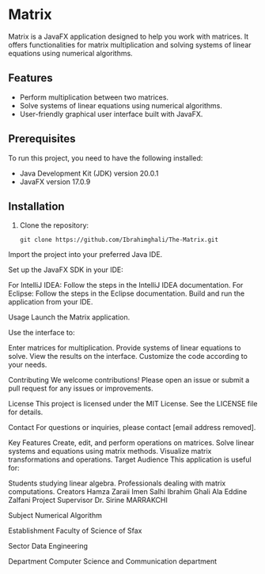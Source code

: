 # Matrix

Matrix is a JavaFX application designed to help you work with matrices. It offers functionalities for matrix multiplication and solving systems of linear equations using numerical algorithms.

## Features

- Perform multiplication between two matrices.
- Solve systems of linear equations using numerical algorithms.
- User-friendly graphical user interface built with JavaFX.

## Prerequisites

To run this project, you need to have the following installed:

- Java Development Kit (JDK) version 20.0.1
- JavaFX version 17.0.9

## Installation

1. Clone the repository:

   ```shell
   git clone https://github.com/Ibrahimghali/The-Matrix.git
Import the project into your preferred Java IDE.

Set up the JavaFX SDK in your IDE:

For IntelliJ IDEA: Follow the steps in the IntelliJ IDEA documentation.
For Eclipse: Follow the steps in the Eclipse documentation.
Build and run the application from your IDE.

Usage
Launch the Matrix application.

Use the interface to:

Enter matrices for multiplication.
Provide systems of linear equations to solve.
View the results on the interface.
Customize the code according to your needs.

Contributing
We welcome contributions! Please open an issue or submit a pull request for any issues or improvements.

License
This project is licensed under the MIT License. See the LICENSE file for details.

Contact
For questions or inquiries, please contact [email address removed].

Key Features
Create, edit, and perform operations on matrices.
Solve linear systems and equations using matrix methods.
Visualize matrix transformations and operations.
Target Audience
This application is useful for:

Students studying linear algebra.
Professionals dealing with matrix computations.
Creators
Hamza Zaraii
Imen Salhi
Ibrahim Ghali
Ala Eddine Zalfani
Project Supervisor
Dr. Sirine MARRAKCHI

Subject
Numerical Algorithm

Establishment
Faculty of Science of Sfax

Sector
Data Engineering

Department
Computer Science and Communication department
